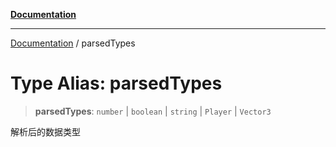 [**Documentation**](../README.md)

---

[Documentation](../globals.md) / parsedTypes

# Type Alias: parsedTypes

> **parsedTypes**: `number` \| `boolean` \| `string` \| `Player` \| `Vector3`

解析后的数据类型
